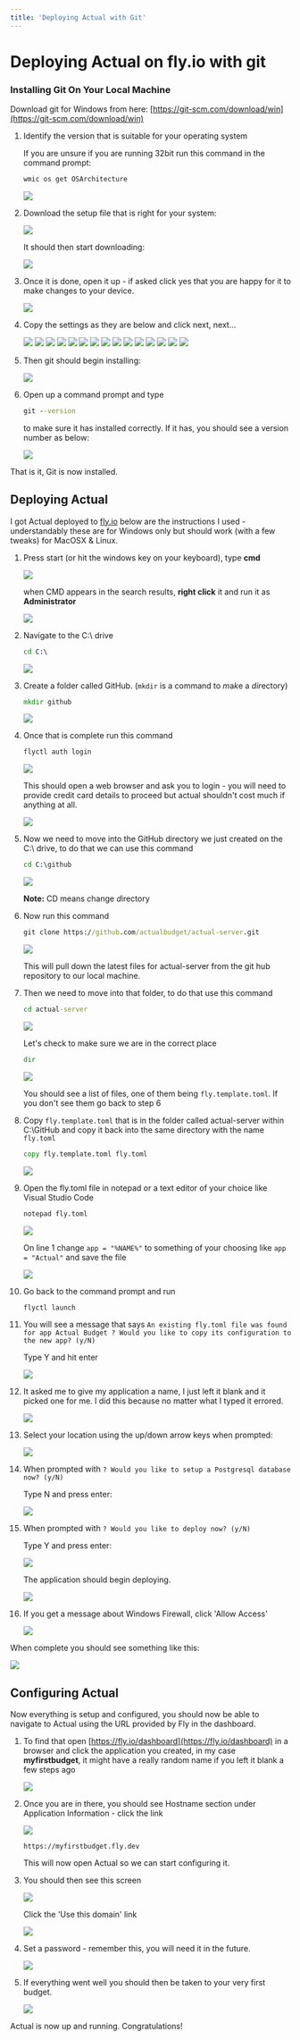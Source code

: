 ```yaml
---
title: 'Deploying Actual with Git'
---
```


# Deploying Actual on fly.io with git

### Installing Git On Your Local Machine

Download git for Windows from here: [https://git-scm.com/download/win](https://git-scm.com/download/win)

1. Identify the version that is suitable for your operating system

   If you are unsure if you are running 32bit run this command in the command prompt:
   ```cmd
   wmic os get OSArchitecture
   ```
   ![](/img/cmd-arch.png)
1. Download the setup file that is right for your system:

   ![](/img/git-download.png)

   It should then start downloading:

   ![](/img/git-download-progress.png)
1. Once it is done, open it up - if asked click yes that you are happy for it to make changes to
   your device.

   ![](/img/git-install-1.png)
1. Copy the settings as they are below and click next, next...

   ![](/img/git-install-2.png)
   ![](/img/git-install-3.png)
   ![](/img/git-install-4.png)
   ![](/img/git-install-5.png)
   ![](/img/git-install-6.png)
   ![](/img/git-install-7.png)
   ![](/img/git-install-8.png)
   ![](/img/git-install-9.png)
   ![](/img/git-install-10.png)
   ![](/img/git-install-11.png)
   ![](/img/git-install-12.png)
   ![](/img/git-install-13.png)
   ![](/img/git-install-14.png)
   ![](/img/git-install-15.png)
   ![](/img/git-install-16.png)
1. Then git should begin installing:

   ![](/img/git-install-17.png)
1. Open up a command prompt and type
   ```cmd
   git --version
   ```
   to make sure it has installed correctly. If it has, you should see a version number as below:

   ![](/img/git-install-18.png)

That is it, Git is now installed.

## Deploying Actual

I got Actual deployed to [fly.io](https://fly.io) below are the instructions I used - understandably
these are for Windows only but should work (with a few tweaks) for MacOSX & Linux.

1. Press start (or hit the windows key on your keyboard), type **cmd**

   ![](/img/windows-start-1.png)

   when CMD appears in the search results, **right click** it and run it as **Administrator**

   ![](/img/windows-start-2.png)
1. Navigate to the C:\ drive
   ```cmd
   cd C:\
   ```
   ![](/img/cmd-1.png)
1. Create a folder called GitHub. (`mkdir` is a command to *m*a*k*e a *dir*ectory)
   ```cmd
   mkdir github
   ```
   ![](/img/cmd-2.png)
1. Once that is complete run this command
   ```cmd
   flyctl auth login
   ```
   ![](/img/cmd-9.png)

   This should open a web browser and ask you to login - you will need to provide credit card
   details to proceed but actual shouldn't cost much if anything at all.

   ![](/img/cmd-10.png)
1. Now we need to move into the GitHub directory we just created on the C:\ drive, to do that we can
   use this command
   ```cmd
   cd C:\github
   ```
   ![](/img/cmd-3.png)

   **Note:** CD means *c*hange *d*irectory
1. Now run this command
   ```cmd
   git clone https://github.com/actualbudget/actual-server.git
   ```
   ![](/img/git-install-19.png)

   This will pull down the latest files for actual-server from the git hub repository to our local
   machine.
1. Then we need to move into that folder, to do that use this command
   ```cmd
   cd actual-server
   ```
   ![](/img/cmd-4.png)

   Let's check to make sure we are in the correct place
   ```cmd
   dir
   ```
   ![](/img/cmd-5.png)

   You should see a list of files, one of them being `fly.template.toml`. If you don't see them
   go back to step 6
1. Copy `fly.template.toml` that is in the folder called actual-server within C:\GitHub and copy it
   back into the same directory with the name `fly.toml`
   ```cmd
   copy fly.template.toml fly.toml
   ```
   ![](/img/cmd-6.png)
1. Open the fly.toml file in notepad or a text editor of your choice like Visual Studio Code
   ```cmd
   notepad fly.toml
   ```
   ![](/img/cmd-7.png)

   On line 1 change `app = "%NAME%"` to something of your choosing like `app = "Actual"` and save
   the file

   ![](/img/cmd-8.png)
1. Go back to the command prompt and run
   ```cmd
   flyctl launch
   ```
1. You will see a message that says `An existing fly.toml file was found for app Actual Budget ?
   Would you like to copy its configuration to the new app? (y/N)`

   Type Y and hit enter

   ![](/img/cmd-11.png)
1. It asked me to give my application a name, I just left it blank and it picked one for me. I did
   this because no matter what I typed it errored.

   ![](/img/cmd-12.png)
1. Select your location using the up/down arrow keys when prompted:

   ![](/img/cmd-13.png)
1. When prompted with `? Would you like to setup a Postgresql database now? (y/N)`

   Type N and press enter:

   ![](/img/cmd-14.png)
1. When prompted with `? Would you like to deploy now? (y/N)`

   Type Y and press enter:

   ![](/img/cmd-15.png)

   The application should begin deploying.

   ![](/img/cmd-17.png)
1. If you get a message about Windows Firewall, click 'Allow Access'

   ![](/img/cmd-16.png)

When complete you should see something like this:

![](/img/cmd-18.png)

## Configuring Actual

Now everything is setup and configured, you should now be able to navigate to Actual using the URL
provided by Fly in the dashboard.

1. To find that open [https://fly.io/dashboard](https://fly.io/dashboard) in a browser and click the
   application you created, in my case **myfirstbudget**, it might have a really random name if you
   left it blank a few steps ago

   ![](/img/fly-dash.png)
1. Once you are in there, you should see Hostname section under Application Information - click the
   link

   ![](/img/fly-dash-2.png)

       https://myfirstbudget.fly.dev

   This will now open Actual so we can start configuring it.
1. You should then see this screen

   ![](/img/actual-config-1.png)

   Click the 'Use this domain' link

   ![](/img/actual-config-2.png)
1. Set a password - remember this, you will need it in the future.

   ![](/img/actual-config-3.png)
1. If everything went well you should then be taken to your very first budget.

   ![](/img/actual-register.png)

Actual is now up and running. Congratulations!